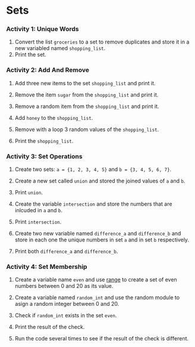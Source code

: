 Sets
====

### Activity 1: Unique Words

1.  Convert the list `groceries` to a set to remove duplicates and store it in a new variabled named `shopping_list`.
2.  Print the set.
    

### Activity 2: Add And Remove

1.  Add three new items to the set `shopping_list` and print it.
    
2.  Remove the item `sugar` from the `shopping_list` and print it.
    
3.  Remove a random item from the `shopping_list` and print it.
    
4.  Add `honey` to the `shopping_list`.
    
5.  Remove with a loop 3 random values of the `shopping_list`.
    
6.  Print the `shopping_list`.
    

### Activity 3: Set Operations

1.  Create two sets: `a = {1, 2, 3, 4, 5}` and `b = {3, 4, 5, 6, 7}`.
    
2.  Create a new set called `union` and stored the joined values of `a` and `b`.
    
3.  Print `union`.
    
4.  Create the variable `intersection` and store the numbers that are inlcuded in `a` and `b`.
    
5.  Print `intersection`.
    
6.  Create two new variable named `difference_a` and `difference_b` and store in each one the unique numbers in set `a` and in set `b` respectively.
    
7.  Print both `difference_a` and `difference_b`.
    

### Activity 4: Set Membership

1.  Create a variable name `even` and use [range](https://www.w3schools.com/python/ref_func_range.asp "Range in Python") to create a set of even numbers between 0 and 20 as its value.
    
2.  Create a variable named `random_int` and use the random module to asign a random integer between 0 and 20.
    
3.  Check if `random_int` exists in the set `even`.
    
4.  Print the result of the check.
    
5.  Run the code several times to see if the result of the check is different.